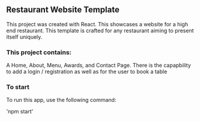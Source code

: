 ## Restaurant Website Template
This project was created with React. This showcases a website for a high end restaurant. This template is crafted for any restaurant aiming to present itself uniquely. 


### This project contains:
A Home, About, Menu, Awards, and Contact Page. There is the capapbility to add a login / registration as well as for the user to book a table


### To start
To run this app, use the following command:

'npm start'



